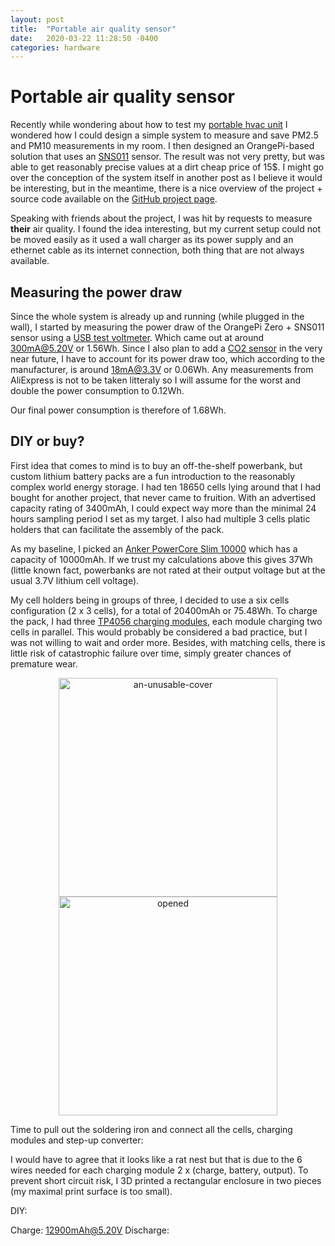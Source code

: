 ```yaml
---
layout: post
title:  "Portable air quality sensor"
date:   2020-03-22 11:28:50 -0400
categories: hardware
---
```


# Portable air quality sensor

Recently while wondering about how to test my [portable hvac unit]() I wondered how I could design a simple system to measure and save PM2.5 and PM10 measurements in my room. I then designed an OrangePi-based solution that uses an [SNS011](https://www.aliexpress.com/item/32724933436.html) sensor. The result was not very pretty, but was able to get reasonably precise values at a dirt cheap price of 15$. I might go over the conception of the system itself in another post as I believe it would be interesting, but in the meantime, there is a nice overview of the project + source code available on the [GitHub project page](https://github.com/Belval/air-quality-station).

Speaking with friends about the project, I was hit by requests to measure **their** air quality. I found the idea interesting, but my current setup could not be moved easily as it used a wall charger as its power supply and an ethernet cable as its internet connection, both thing that are not always available.

## Measuring the power draw

Since the whole system is already up and running (while plugged in the wall), I started by measuring the power draw of the OrangePi Zero + SNS011 sensor using a [USB test voltmeter](https://www.aliexpress.com/item/32571512709.html). Which came out at around 300mA@5.20V or 1.56Wh. Since I also plan to add a [CO2 sensor](https://www.aliexpress.com/item/32706795833.html) in the very near future, I have to account for its power draw too, which according to the manufacturer, is around 18mA@3.3V or 0.06Wh. Any measurements from AliExpress is not to be taken litteraly so I will assume for the worst and double the power consumption to 0.12Wh.

Our final power consumption is therefore of 1.68Wh.

## DIY or buy?

First idea that comes to mind is to buy an off-the-shelf powerbank, but custom lithium battery packs are a fun introduction to the reasonably complex world energy storage. I had ten 18650 cells lying around that I had bought for another project, that never came to fruition. With an advertised capacity rating of 3400mAh, I could expect way more than the minimal 24 hours sampling period I set as my target. I also had multiple 3 cells platic holders that can facilitate the assembly of the pack.

As my baseline, I picked an [Anker PowerCore Slim 10000](https://www.amazon.ca/Anker-Ultra-Compact-High-Speed-VoltageBoost-Technology/dp/B07QXV6N1B) which has a capacity of 10000mAh. If we trust my calculations above this gives 37Wh (little known fact, powerbanks are not rated at their output voltage but at the usual 3.7V lithium cell voltage).

My cell holders being in groups of three, I decided to use a six cells configuration (2 x 3 cells), for a total of 20400mAh or 75.48Wh. To charge the pack, I had three [TP4056 charging modules](https://www.aliexpress.com/item/32797834680.html), each module charging two cells in parallel. This would probably be considered a bad practice, but I was not willing to wait and order more. Besides, with matching cells, there is little risk of catastrophic failure over time, simply greater chances of premature wear.

<center>
<img src="{{ site.baseurl }}/imgs/2_result.jpg" alt="an-unusable-cover" width="350" />
<img src="{{ site.baseurl }}/imgs/2_opened.jpg" alt="opened" width="350" />
</center>

Time to pull out the soldering iron and connect all the cells, charging modules and step-up converter:

<center>
</center>

I would have to agree that it looks like a rat nest but that is due to the 6 wires needed for each charging module 2 x (charge, battery, output). To prevent short circuit risk, I 3D printed a rectangular enclosure in two pieces (my maximal print surface is too small).




DIY:

Charge: 12900mAh@5.20V
Discharge: 






